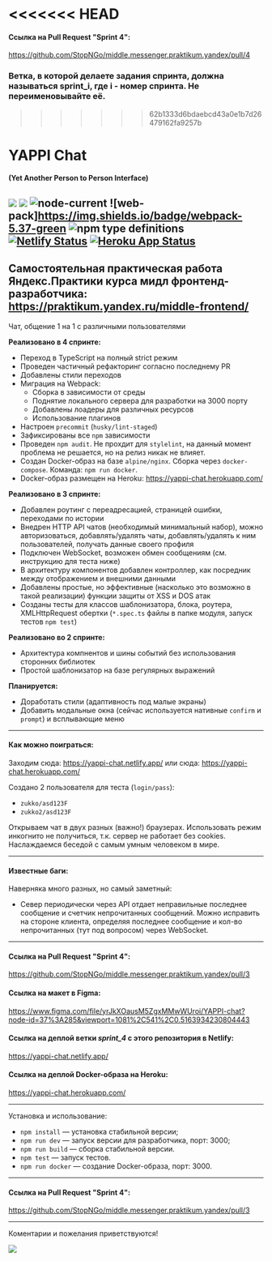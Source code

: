 <<<<<<< HEAD
=======
#### Ссылка на Pull Request "Sprint 4":  
https://github.com/StopNGo/middle.messenger.praktikum.yandex/pull/4

### Ветка, в которой делаете задания спринта, должна называться sprint_i, где i - номер спринта. Не переименовывайте её.
>>>>>>> 62b1333d6bdaebcd43a0e1b7d26479162fa9257b

# YAPPI Chat

**(Yet Another Person to Person Interface)**

![](https://img.shields.io/badge/version-0.4.0-lightgrey)
![](https://img.shields.io/badge/ES-2020-green) ![node-current](https://img.shields.io/node/v/npm) ![web-pack]https://img.shields.io/badge/webpack-5.37-green ![npm type definitions](https://img.shields.io/npm/types/typescript)
[![Netlify Status](https://api.netlify.com/api/v1/badges/b04381de-147a-42f1-bf72-eff2e6dbd7f7/deploy-status)](https://app.netlify.com/sites/yappi-chat/deploys) [![Heroku App Status](http://heroku-shields.herokuapp.com/yappi-chat)](https://yappi-chat.herokuapp.com)
------------
Самостоятельная практическая работа Яндекс.Практики курса мидл фронтенд-разработчика:
https://praktikum.yandex.ru/middle-frontend/
------------
Чат, общение 1 на 1 с различными пользователями

**Реализовано в 4 спринте:**
- Переход в TypeScript на полный strict режим
- Проведен частичный рефакторинг согласно последнему PR
- Добавлены стили переходов
- Миграция на Webpack:
    - Сборка в зависимости от среды
    - Поднятие локального сервера для разработки на 3000 порту
    - Добавлены лоадеры для различных ресурсов
    - Использование плагинов
- Настроен `precommit` (`husky/lint-staged`)
- Зафиксированы все `npm` зависимости
- Проведен `npm audit`. Не прохдит для `stylelint`, на данный момент проблема не решается, но на релиз никак не влияет.
- Создан Docker-образ на базе `alpine/nginx`. Сборка через `docker-compose`. Команда: `npm run docker`.
- Docker-образ размещен на Heroku: https://yappi-chat.herokuapp.com/

**Реализовано в 3 спринте:**
- Добавлен роутинг с переадресацией, страницей ошибки, переходами по истории
- Внедрен HTTP API чатов (необходимый минимальный набор), можно авторизоваться, добавлять/удалять чаты, добавлять/удалять к ним пользователей, получать данные своего профиля
- Подключен WebSocket, возможен обмен сообщениям (см. инструкцию для теста ниже)
- В архитектуру компонентов добавлен контроллер, как посредник между отображением и внешними данными
- Добавлены простые, но эффективные (насколько это возможно в такой реализации) функции защиты от XSS и DOS атак
- Созданы тесты для классов шаблонизатора, блока, роутера, XMLHttpRequest обертки (`*.spec.ts` файлы в папке модуля, запуск тестов `npm test`)

**Реализовано во 2 спринте:**
- Архитектура компнентов и шины событий без использования сторонних библиотек
- Простой шаблонизатор на базе регулярных выражений

**Планируется:**
- Доработать стили (адаптивность под малые экраны)
- Добавить модальные окна (сейчас используется нативные `confirm` и `prompt`) и всплывающие меню

------------
#### Как можно поиграться:

Заходим сюда:
https://yappi-chat.netlify.app/
или сюда:
https://yappi-chat.herokuapp.com/

Создано 2 пользователя для теста (`login/pass`):
- `zukko/asd123F`
- `zukko2/asd123F`

Открываем чат в двух разных (важно!) браузерах. Использовать режим инкогнито не получиться, т.к. сервер не работает без cookies.
Наслаждаемся беседой с самым умным человеком в мире.

------------
#### Известные баги:

Наверняка много разных, но самый заметный:
- Север периодически через API отдает неправильные последнее сообщение и счетчик непрочитанных сообщений. Можно исправить на стороне клиента, определяя последнее сообщение и кол-во непрочитанных (тут под вопросом) через WebSocket.

------------
#### Ссылка на Pull Request "Sprint 4":

https://github.com/StopNGo/middle.messenger.praktikum.yandex/pull/3

#### Ссылка на макет в Figma:

https://www.figma.com/file/yrJkXOausM5ZgxMMwWUroi/YAPPI-chat?node-id=37%3A285&viewport=1081%2C541%2C0.5163934230804443

#### Ссылка на деплой ветки _sprint_4_ с этого репозитория в Netlify:

https://yappi-chat.netlify.app/


#### Ссылка на деплой Docker-образа на Heroku:

https://yappi-chat.herokuapp.com/


------------

Установка и использование:

-  `npm install` — установка стабильной версии;
-  `npm run dev` — запуск версии для разработчика, порт: 3000;
-  `npm run build` — сборка стабильной версии.
-  `npm test` — запуск тестов.
-  `npm run docker` — создание Docker-образа, порт: 3000.

------------
#### Ссылка на Pull Request "Sprint 4":

https://github.com/StopNGo/middle.messenger.praktikum.yandex/pull/3

------------
Коментарии и пожелания приветствуются!

![](https://media3.giphy.com/media/ME8tqJAgmQSH4Uo4Lg/giphy.gif?cid=ecf05e47mtq1fec44qom1ndttyqwheefa01ujz337keulekx&rid=giphy.gif)
